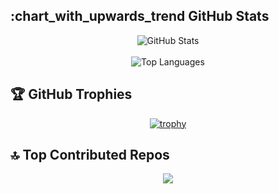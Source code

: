  
## :chart_with_upwards_trend  GitHub Stats

<div align="center">

  <img src="https://github-readme-stats.vercel.app/api?username=GuillemSO&theme=radical&hide_border=false&include_all_commits=false&count_private=false" alt="GitHub Stats" />
<br/><br/>

<img src="https://github-readme-stats.vercel.app/api/top-langs/?username=GuillemSO&theme=radical&hide_border=false&include_all_commits=false&count_private=false&layout=compact" alt="Top Languages" />

</div>
 
## 🏆 GitHub Trophies

<div align="center">

  [![trophy](https://github-profile-trophy.vercel.app/?username=GuillemSO&theme=radical&row=2&column=4)](https://github.com/ryo-ma/github-profile-trophy)

</div>
 
## 🔝 Top Contributed Repos
<div align="center">
  
  ![](https://github-contributor-stats.vercel.app/api?username=GuillemSO&limit=5&theme=radical&combine_all_yearly_contributions=true)

</div>
